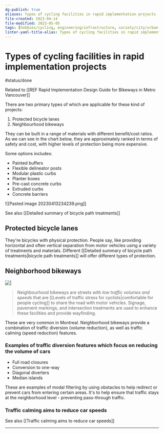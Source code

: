 ```yaml
---
dg-publish: true
aliases: Types of cycling facilities in rapid implementation projects
file-created: 2023-04-14
file-modified: 2023-05-05
tags: [hobbies/cycling, engineering/infrastructure, society/city/urban-planning, society/city/urban-planning, network]
linter-yaml-title-alias: Types of cycling facilities in rapid implementation projects
---
```


# Types of cycling facilities in rapid implementation projects

#status/done

Related to [[REF Rapid Implementation Design Guide for Bikeways in Metro Vancouver]]

There are two primary types of which are applicable for these kind of projects:
1. Protected bicycle lanes
2. Neighbourhood bikeways

They can be built in a range of materials with different benefit/cost ratios.  As we can see in the chart below, they are approximately ranked in terms of safety and cost, with higher levels of protection being more expensive.

Some options includes:
-   Painted buffers
-   Flexible delineator posts
-   Modular plastic curbs
-   Planter boxes
-   Pre-cast concrete curbs
-   Extruded curbs
-   Concrete barriers

![[Pasted image 20230413234239.png]]

See also [[Detailed summary of bicycle path treatments]]

## Protected bicycle lanes

They're bicycles with physical protection. People say, like providing horizontal and often vertical separation from motor vehicles using a variety of treatments and materials. Different [[Detailed summary of bicycle path treatments|bicycle path treatments]] will offer different types of protection.

## Neighborhood bikeways

![|](https://surveymonkey-assets.s3.amazonaws.com/survey/305478011/009bfc4e-627b-4b3a-b105-26c54236f4b1.PNG)

> Neighbourhood bikeways are streets with *low traffic volumes and speeds* that are [[Levels of traffic stress for cyclists|comfortable for people cycling]] to share the road with motor vehicles. Signage, pavement markings, and intersection treatments are used to enhance these facilities and provide wayfinding.

These are very common in Montreal. Neighborhood bikeways provide a combination of traffic diversion (volume reduction), as well as traffic calming (speed reduction) features.

### Examples of traffic diversion features which focus on reducing the volume of cars

- Full road closures
- Conversion to one-way
- Diagonal diverters
- Median islands

These are examples of modal filtering by using obstacles to help redirect or prevent cars from entering certain areas. It's to help ensure that traffic stays at the neighborhood level - preventing pass-through traffic.

### Traffic calming aims to reduce car speeds

See also [[Traffic calming aims to reduce car speeds]]

---
